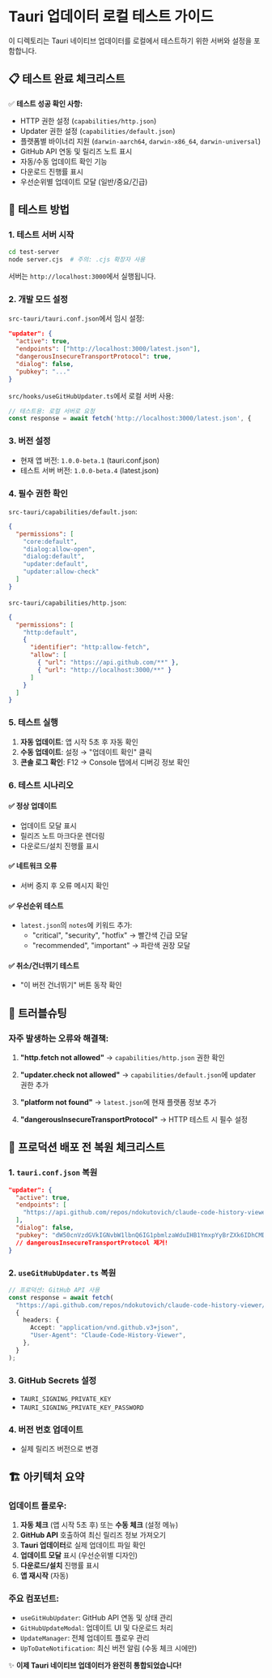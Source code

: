 # Tauri 업데이터 로컬 테스트 가이드

이 디렉토리는 Tauri 네이티브 업데이터를 로컬에서 테스트하기 위한 서버와 설정을 포함합니다.

## 📋 테스트 완료 체크리스트

✅ **테스트 성공 확인 사항:**

- HTTP 권한 설정 (`capabilities/http.json`)
- Updater 권한 설정 (`capabilities/default.json`)
- 플랫폼별 바이너리 지원 (`darwin-aarch64`, `darwin-x86_64`, `darwin-universal`)
- GitHub API 연동 및 릴리즈 노트 표시
- 자동/수동 업데이트 확인 기능
- 다운로드 진행률 표시
- 우선순위별 업데이트 모달 (일반/중요/긴급)

## 🚀 테스트 방법

### 1. 테스트 서버 시작

```bash
cd test-server
node server.cjs  # 주의: .cjs 확장자 사용
```

서버는 `http://localhost:3000`에서 실행됩니다.

### 2. 개발 모드 설정

`src-tauri/tauri.conf.json`에서 임시 설정:

```json
"updater": {
  "active": true,
  "endpoints": ["http://localhost:3000/latest.json"],
  "dangerousInsecureTransportProtocol": true,
  "dialog": false,
  "pubkey": "..."
}
```

`src/hooks/useGitHubUpdater.ts`에서 로컬 서버 사용:

```typescript
// 테스트용: 로컬 서버로 요청
const response = await fetch('http://localhost:3000/latest.json', {
```

### 3. 버전 설정

- 현재 앱 버전: `1.0.0-beta.1` (tauri.conf.json)
- 테스트 서버 버전: `1.0.0-beta.4` (latest.json)

### 4. 필수 권한 확인

`src-tauri/capabilities/default.json`:

```json
{
  "permissions": [
    "core:default",
    "dialog:allow-open",
    "dialog:default",
    "updater:default",
    "updater:allow-check"
  ]
}
```

`src-tauri/capabilities/http.json`:

```json
{
  "permissions": [
    "http:default",
    {
      "identifier": "http:allow-fetch",
      "allow": [
        { "url": "https://api.github.com/**" },
        { "url": "http://localhost:3000/**" }
      ]
    }
  ]
}
```

### 5. 테스트 실행

1. **자동 업데이트**: 앱 시작 5초 후 자동 확인
2. **수동 업데이트**: 설정 → "업데이트 확인" 클릭
3. **콘솔 로그 확인**: F12 → Console 탭에서 디버깅 정보 확인

### 6. 테스트 시나리오

#### ✅ 정상 업데이트

- 업데이트 모달 표시
- 릴리즈 노트 마크다운 렌더링
- 다운로드/설치 진행률 표시

#### ✅ 네트워크 오류

- 서버 중지 후 오류 메시지 확인

#### ✅ 우선순위 테스트

- `latest.json`의 `notes`에 키워드 추가:
  - "critical", "security", "hotfix" → 빨간색 긴급 모달
  - "recommended", "important" → 파란색 권장 모달

#### ✅ 취소/건너뛰기 테스트

- "이 버전 건너뛰기" 버튼 동작 확인

## 🔧 트러블슈팅

### 자주 발생하는 오류와 해결책:

1. **"http.fetch not allowed"**
   → `capabilities/http.json` 권한 확인

2. **"updater.check not allowed"**
   → `capabilities/default.json`에 updater 권한 추가

3. **"platform not found"**
   → `latest.json`에 현재 플랫폼 정보 추가

4. **"dangerousInsecureTransportProtocol"**
   → HTTP 테스트 시 필수 설정

## 📝 프로덕션 배포 전 복원 체크리스트

### 1. `tauri.conf.json` 복원

```json
"updater": {
  "active": true,
  "endpoints": [
    "https://api.github.com/repos/ndokutovich/claude-code-history-viewer/releases/latest"
  ],
  "dialog": false,
  "pubkey": "dW50cnVzdGVkIGNvbW1lbnQ6IG1pbmlzaWduIHB1YmxpYyBrZXk6IDhCMDAzQUUxMEEzNEFDRTcKUldUbnJEUUs0VG9BaXpzVXFxU2NKTjBOYnFIOVlMWWlHY0NkRHBjVHlFUjdvWkdrMXgyaUFXeXYK"
  // dangerousInsecureTransportProtocol 제거!
}
```

### 2. `useGitHubUpdater.ts` 복원

```typescript
// 프로덕션: GitHub API 사용
const response = await fetch(
  "https://api.github.com/repos/ndokutovich/claude-code-history-viewer/releases/latest",
  {
    headers: {
      Accept: "application/vnd.github.v3+json",
      "User-Agent": "Claude-Code-History-Viewer",
    },
  }
);
```

### 3. GitHub Secrets 설정

- `TAURI_SIGNING_PRIVATE_KEY`
- `TAURI_SIGNING_PRIVATE_KEY_PASSWORD`

### 4. 버전 번호 업데이트

- 실제 릴리즈 버전으로 변경

## 🏗️ 아키텍처 요약

### 업데이트 플로우:

1. **자동 체크** (앱 시작 5초 후) 또는 **수동 체크** (설정 메뉴)
2. **GitHub API** 호출하여 최신 릴리즈 정보 가져오기
3. **Tauri 업데이터**로 실제 업데이트 파일 확인
4. **업데이트 모달** 표시 (우선순위별 디자인)
5. **다운로드/설치** 진행률 표시
6. **앱 재시작** (자동)

### 주요 컴포넌트:

- `useGitHubUpdater`: GitHub API 연동 및 상태 관리
- `GitHubUpdateModal`: 업데이트 UI 및 다운로드 처리
- `UpdateManager`: 전체 업데이트 플로우 관리
- `UpToDateNotification`: 최신 버전 알림 (수동 체크 시에만)

✨ **이제 Tauri 네이티브 업데이터가 완전히 통합되었습니다!**
